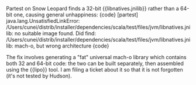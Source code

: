 Partest on Snow Leopard finds a 32-bit {{libnatives.jnilib}} rather than a 64-bit one, causing general unhappiness:
{code}
  [partest] java.lang.UnsatisfiedLinkError: /Users/cunei/distrib/installer/dependencies/scala/test/files/jvm/libnatives.jnilib:  no suitable image found.  Did find:  /Users/cunei/distrib/installer/dependencies/scala/test/files/jvm/libnatives.jnilib: mach-o, but wrong architecture
{code}

The fix involves generating a "fat" universal mach-o library which contains both 32 and 64-bit code: the two can be built separately, then assembled using the {{lipo}} tool.
I am filing a ticket about it so that it is not forgotten (it's not tested by Hudson).

